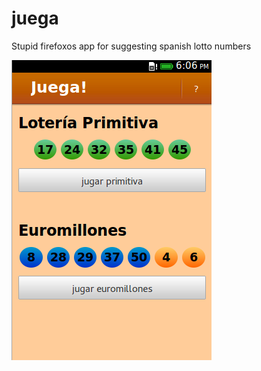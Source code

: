 juega
=====

Stupid firefoxos app for suggesting spanish lotto numbers

![the mandatory screenshot](screenshot.png "screenshot")
